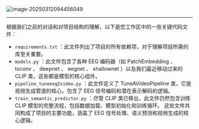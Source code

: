 ![image-20250312094456049](D:\Typora-notes\attachment\image-20250312094456049.png)

---

根据我们之前的对话和对项目结构的理解，以下是您工作区中的一些关键代码文件：

- `requirements.txt` ：此文件列出了项目的所有依赖项，对于理解项目所需的库至关重要。
- `models.py` ：此文件包含了各种 EEG 编码器（如 PatchEmbedding 、 tsconv 、 deepnet 、 eegnet 、 shallownet ）以及我们最近移动过来的 CLIP 类，这些都是模型的核心组件。
- `pipeline_tuneeeg2video.py` ：此文件定义了 TuneAVideoPipeline 类，它是视频生成管道的核心，包含了 EEG 信号编码和潜在表示解码的逻辑。
- `train_semantic_predictor.py` ：尽管 CLIP 类已移出，此文件仍然包含训练 CLIP 模型的完整流程，包括数据加载、模型初始化和训练循环。
这些文件共同构成了项目的主要功能，涵盖了 EEG 信号处理、语义预测和视频生成的核心逻辑。

